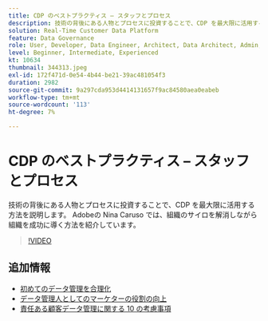 ```yaml
---
title: CDP のベストプラクティス – スタッフとプロセス
description: 技術の背後にある人物とプロセスに投資することで、CDP を最大限に活用する方法を説明します。 Adobeの Nina Caruso が、組織の設定方法を紹介しています…（説明は 60 ～ 160 文字にする必要があります）
solution: Real-Time Customer Data Platform
feature: Data Governance
role: User, Developer, Data Engineer, Architect, Data Architect, Admin, Leader
level: Beginner, Intermediate, Experienced
kt: 10634
thumbnail: 344313.jpeg
exl-id: 172f471d-0e54-4b44-be21-39ac481054f3
duration: 2982
source-git-commit: 9a297cda953d4414131657f9ac84580aea0eabeb
workflow-type: tm+mt
source-wordcount: '113'
ht-degree: 7%

---
```


# CDP のベストプラクティス – スタッフとプロセス

技術の背後にある人物とプロセスに投資することで、CDP を最大限に活用する方法を説明します。 Adobeの Nina Caruso では、組織のサイロを解消しながら組織を成功に導く方法を紹介しています。

>[!VIDEO](https://video.tv.adobe.com/v/344313/?quality=12&learn=on)

## 追加情報

* [初めてのデータ管理を合理化](first-mile.md)
* [ データ管理人としてのマーケターの役割の向上 ](https://experienceleague.adobe.com/docs/platform-learn/tutorials/privacy/elevating-the-marketers-role-as-a-data-steward.html)
* [責任ある顧客データ管理に関する 10 の考慮事項](https://experienceleague.adobe.com/docs/platform-learn/tutorials/privacy/ten-considerations-for-responsible-customer-data-management.html)
